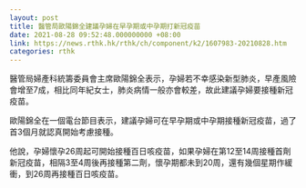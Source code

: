 ```yaml
---
layout: post
title: 醫管局歐陽錦全建議孕婦在早孕期或中孕期打新冠疫苗
date: 2021-08-28 09:52:48.000000000 +08:00
link: https://news.rthk.hk/rthk/ch/component/k2/1607983-20210828.htm
categories: rthk
---
```


醫管局婦產科統籌委員會主席歐陽錦全表示，孕婦若不幸感染新型肺炎，早產風險會增至7成，相比同年紀女士，肺炎病情一般亦會較差，故此建議孕婦要接種新冠疫苗。

歐陽錦全在一個電台節目表示，建議孕婦可在早孕期或中孕期接種新冠疫苗，過了首3個月就認真開始考慮接種。

他說，孕婦懷孕26周起可開始接種百日咳疫苗，如果孕婦在第12至14周接種首劑新冠疫苗，相隔3至4周後再接種第二劑，懷孕期都未到20周，還有幾個星期作緩衝，到26周再接種百日咳疫苗。
